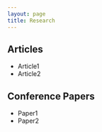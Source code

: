 ```yaml
---
layout: page
title: Research
---
```


## Articles

- Article1
- Article2

## Conference Papers

- Paper1
- Paper2

